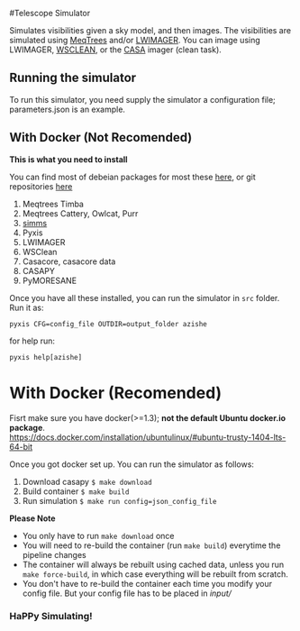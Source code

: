 #Telescope Simulator

Simulates visibilities given a sky model, and then images. 
The visibilities are simulated using [MeqTrees](http://meqtrees.net) 
and/or [LWIMAGER](https://github.com/ska-sa/lwimager). 
You can image using LWIMAGER, [WSCLEAN](http://sourceforge.net/projects/wsclean), or the [CASA](http://casa.nrao.edu/index.shtml) imager (clean task).

## Running the simulator
To run this simulator, you need supply the simulator a configuration file; parameters.json is an example.

## With Docker (Not Recomended)

**This is what you need to install** 

You can find most of debeian packages for most these [here](https://launchpad.net/~radio-astro/+archive/ubuntu/main), or git repositories [here](github.com/ska-sa)

1. Meqtrees Timba  
2. Meqtrees Cattery, Owlcat, Purr  
3. [simms](https://github.com/sphemakh/simms)  
4. Pyxis  
5. LWIMAGER  
6. WSClean  
7. Casacore, casacore data  
8. CASAPY  
9. PyMORESANE  

Once you have all these installed, you can run the simulator in `src` folder. Run it as:
```
pyxis CFG=config_file OUTDIR=output_folder azishe
```
for help run:
```
pyxis help[azishe]
```

# With Docker (Recomended)
Fisrt make sure you have docker(>=1.3); **not the default Ubuntu docker.io package**.   
https://docs.docker.com/installation/ubuntulinux/#ubuntu-trusty-1404-lts-64-bit

Once you got docker set up. You can run the simulator as follows:

1. Download casapy `$ make download`
2. Build container `$ make build`
3. Run simulation `$ make run config=json_config_file`

**Please Note**

* You only have to run `make download` once
* You will need to re-build the container (run `make build`) everytime the pipeline changes
* The container will always be rebuilt using cached data, unless you run `make force-build`,
in which case everything will be rebuilt from scratch.
* You don't have to re-build the container each time you modify your config file. But your config file has to be placed in *input/*

### HaPPy Simulating!

